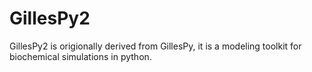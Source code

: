 # GillesPy2

GillesPy2 is origionally derived from GillesPy, it is a modeling toolkit for biochemical simulations in python.

